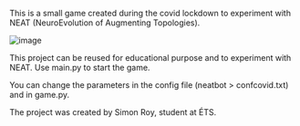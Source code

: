 This is a small game created during the covid lockdown to experiment with NEAT (NeuroEvolution of Augmenting Topologies).

![image](https://user-images.githubusercontent.com/23699878/118906966-b8f83900-b8ec-11eb-9400-23c5097ba966.png)

This project can be reused for educational purpose and to experiment with NEAT. Use main.py to start the game.


You can change the parameters in the config file (neatbot > confcovid.txt) and in game.py.

The project was created by Simon Roy, student at ÉTS.
